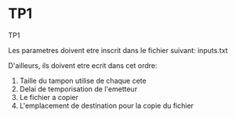 # TP1 #
TP1

Les parametres doivent etre inscrit dans le fichier suivant: inputs.txt

D'ailleurs, ils doivent etre ecrit dans cet ordre:
1. Taille du tampon utilise de chaque cete
2. Delai de temporisation de l'emetteur
3. Le fichier a copier
4. L'emplacement de destination pour la copie du fichier
